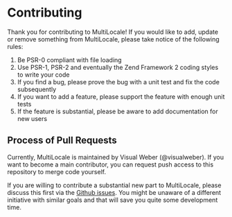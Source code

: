 Contributing
===

Thank you for contributing to MultiLocale! If you would like to add, update or remove something from MultiLocale, please take notice of the following rules:

 1. Be PSR-0 compliant with file loading
 2. Use PSR-1, PSR-2 and eventually the Zend Framework 2 coding styles to write your code
 3. If you find a bug, please prove the bug with a unit test and fix the code subsequently
 4. If you want to add a feature, please support the feature with enough unit tests
 5. If the feature is substantial, please be aware to add documentation for new users

Process of Pull Requests
---

Currently, MultiLocale is maintained by Visual Weber (@visualweber). If you want to become a main contributor, you can request push access to this repository to merge code yourself.

If you are willing to contribute a substantial new part to MultiLocale, please discuss this first via the [Github issues](http://github.com/visualweber/MultiLocale/issues). You might be unaware of a different initiative with similar goals and that will save you quite some development time.
